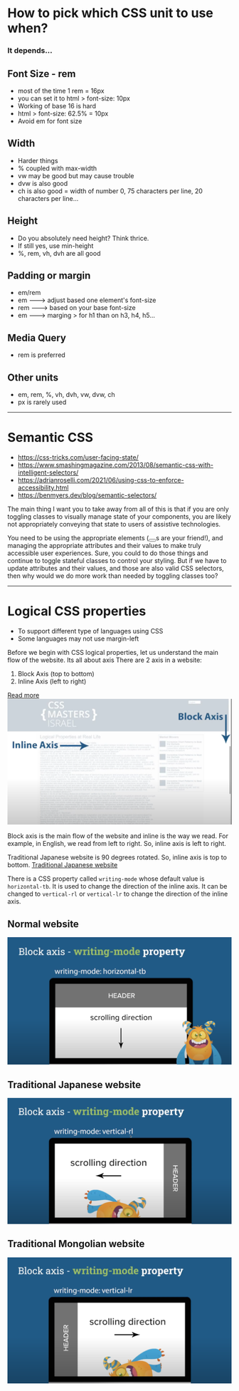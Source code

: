 # How to pick which CSS unit to use when?

### It depends...

## Font Size - rem

- most of the time 1 rem = 16px
- you can set it to html > font-size: 10px
- Working of base 16 is hard
- html > font-size: 62.5% = 10px
- Avoid em for font size

## Width

- Harder things
- % coupled with max-width
- vw may be good but may cause trouble
- dvw is also good
- ch is also good = width of number 0, 75 characters per line, 20 characters per line...

## Height

- Do you absolutely need height? Think thrice.
- If still yes, use min-height
- %, rem, vh, dvh are all good

## Padding or margin

- em/rem
- em ---> adjust based one element's font-size
- rem ---> based on your base font-size
- em ---> marging > for h1 than on h3, h4, h5...

## Media Query

- rem is preferred

## Other units

- em, rem, %, vh, dvh, vw, dvw, ch
- px is rarely used

---

# Semantic CSS

- https://css-tricks.com/user-facing-state/
- https://www.smashingmagazine.com/2013/08/semantic-css-with-intelligent-selectors/
- https://adrianroselli.com/2021/06/using-css-to-enforce-accessibility.html
- https://benmyers.dev/blog/semantic-selectors/

The main thing I want you to take away from all of this is that if you are only toggling classes to visually manage state of your components, you are likely not appropriately conveying that state to users of assistive technologies.

You need to be using the appropriate elements (<button></button>s are your friend!), and managing the appropriate attributes and their values to make truly accessible user experiences. Sure, you could to do those things and continue to toggle stateful classes to control your styling. But if we have to update attributes and their values, and those are also valid CSS selectors, then why would we do more work than needed by toggling classes too?

---

# Logical CSS properties

- To support different type of languages using CSS
- Some languages may not use margin-left

Before we begin with CSS logical properties, let us understand the main flow of the website. Its all about axis
There are 2 axis in a website:

1. Block Axis (top to bottom)
2. Inline Axis (left to right)

[Read more](https://www.geeksforgeeks.org/css-logical-properties/)
![image](/src/assets/1.png)

Block axis is the main flow of the website and inline is the way we read. For example, in English, we read from left to right. So, inline axis is left to right.

Traditional Japanese website is 90 degrees rotated. So, inline axis is top to bottom.
[Traditional Japanese website](https://huijing.github.io/zh-type/)

There is a CSS property called `writing-mode` whose default value is `horizontal-tb`. It is used to change the direction of the inline axis. It can be changed to `vertical-rl` or `vertical-lr` to change the direction of the inline axis.

## Normal website

![image](/src/assets/2.png)

## Traditional Japanese website

![image](/src/assets/3.png)

## Traditional Mongolian website

![image](/src/assets/4.png)
